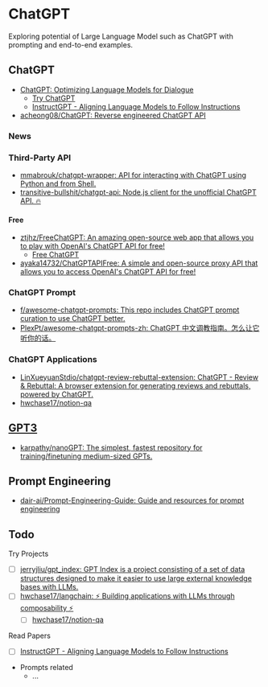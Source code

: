 # ChatGPT

Exploring potential of Large Language Model such as ChatGPT with prompting and end-to-end examples.

## ChatGPT

* [ChatGPT: Optimizing Language Models for Dialogue](https://openai.com/blog/chatgpt/)
    * [Try ChatGPT](https://chat.openai.com/auth/login)
    * [InstructGPT - Aligning Language Models to Follow Instructions](https://openai.com/blog/instruction-following/)
* [acheong08/ChatGPT: Reverse engineered ChatGPT API](https://github.com/acheong08/ChatGPT)

### News

### Third-Party API

* [mmabrouk/chatgpt-wrapper: API for interacting with ChatGPT using Python and from Shell.](https://github.com/mmabrouk/chatgpt-wrapper)
* [transitive-bullshit/chatgpt-api: Node.js client for the unofficial ChatGPT API. 🔥](https://github.com/transitive-bullshit/chatgpt-api)

#### Free

* [ztjhz/FreeChatGPT: An amazing open-source web app that allows you to play with OpenAI's ChatGPT API for free!](https://github.com/ztjhz/FreeChatGPT)
  * [Free ChatGPT](https://freechatgpt.chat/)
* [ayaka14732/ChatGPTAPIFree: A simple and open-source proxy API that allows you to access OpenAI's ChatGPT API for free!](https://github.com/ayaka14732/ChatGPTAPIFree)

### ChatGPT Prompt

* [f/awesome-chatgpt-prompts: This repo includes ChatGPT prompt curation to use ChatGPT better.](https://github.com/f/awesome-chatgpt-prompts)
* [PlexPt/awesome-chatgpt-prompts-zh: ChatGPT 中文调教指南。怎么让它听你的话。](https://github.com/PlexPt/awesome-chatgpt-prompts-zh)

### ChatGPT Applications

* [LinXueyuanStdio/chatgpt-review-rebuttal-extension: ChatGPT - Review & Rebuttal: A browser extension for generating reviews and rebuttals, powered by ChatGPT.](https://github.com/LinXueyuanStdio/chatgpt-review-rebuttal-extension)
* [hwchase17/notion-qa](https://github.com/hwchase17/notion-qa)

## [GPT3](GPT3/)

* [karpathy/nanoGPT: The simplest, fastest repository for training/finetuning medium-sized GPTs.](https://github.com/karpathy/nanoGPT)

## Prompt Engineering

* [dair-ai/Prompt-Engineering-Guide: Guide and resources for prompt engineering](https://github.com/dair-ai/Prompt-Engineering-Guide)

## Todo

Try Projects

* [ ] [jerryjliu/gpt_index: GPT Index is a project consisting of a set of data structures designed to make it easier to use large external knowledge bases with LLMs.](https://github.com/jerryjliu/gpt_index)
* [ ] [hwchase17/langchain: ⚡ Building applications with LLMs through composability ⚡](https://github.com/hwchase17/langchain)
  * [ ] [hwchase17/notion-qa](https://github.com/hwchase17/notion-qa)

Read Papers

* [ ] [InstructGPT - Aligning Language Models to Follow Instructions](https://openai.com/blog/instruction-following/)
* Prompts related
  * ...
